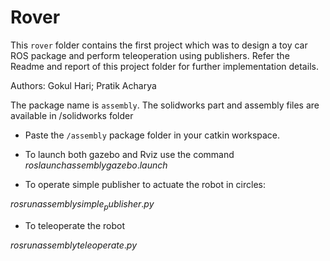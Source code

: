 
# Rover

This `rover` folder contains the first project which was to design a toy car ROS package and perform teleoperation using publishers. Refer the Readme and  report of this project folder for further implementation details. 

Authors:  Gokul Hari; Pratik Acharya

The package name is `assembly`. The solidworks part and assembly files are available in /solidworks folder

- Paste the `/assembly` package folder in your catkin workspace.

- To launch both gazebo and Rviz use the command
$roslaunch assembly gazebo.launch$


- To operate simple publisher to actuate the robot in circles:

 $rosrun assembly simple_publisher.py$

- To teleoperate the robot

$rosrun assembly teleoperate.py$

